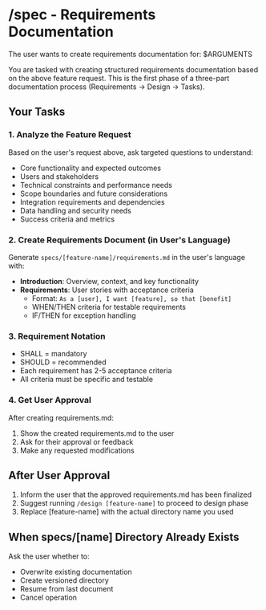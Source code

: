 # /spec - Requirements Documentation

The user wants to create requirements documentation for: $ARGUMENTS

You are tasked with creating structured requirements documentation based on the above feature request. This is the first phase of a three-part documentation process (Requirements → Design → Tasks).

## Your Tasks

### 1. Analyze the Feature Request
Based on the user's request above, ask targeted questions to understand:
- Core functionality and expected outcomes
- Users and stakeholders
- Technical constraints and performance needs
- Scope boundaries and future considerations
- Integration requirements and dependencies
- Data handling and security needs
- Success criteria and metrics

### 2. Create Requirements Document (in User's Language)
Generate `specs/[feature-name]/requirements.md` in the user's language with:
- **Introduction**: Overview, context, and key functionality
- **Requirements**: User stories with acceptance criteria
  - Format: `As a [user], I want [feature], so that [benefit]`
  - WHEN/THEN criteria for testable requirements
  - IF/THEN for exception handling

### 3. Requirement Notation
- SHALL = mandatory
- SHOULD = recommended
- Each requirement has 2-5 acceptance criteria
- All criteria must be specific and testable

### 4. Get User Approval
After creating requirements.md:
1. Show the created requirements.md to the user
2. Ask for their approval or feedback
3. Make any requested modifications

## After User Approval
1. Inform the user that the approved requirements.md has been finalized
2. Suggest running `/design [feature-name]` to proceed to design phase
3. Replace [feature-name] with the actual directory name you used

## When specs/[name] Directory Already Exists
Ask the user whether to:
  - Overwrite existing documentation
  - Create versioned directory
  - Resume from last document
  - Cancel operation